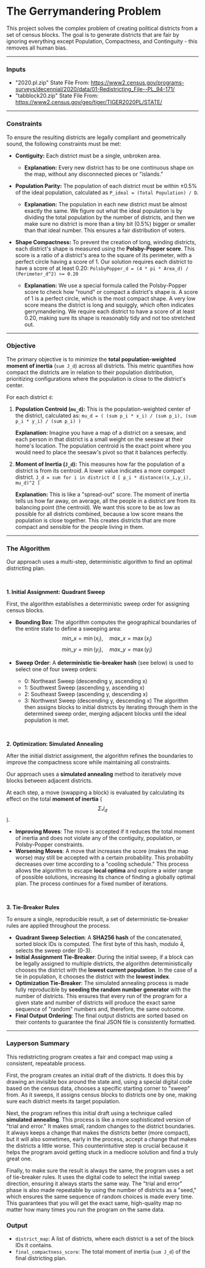 # The Gerrymandering Problem

This project solves the complex problem of creating political districts from a set of census blocks. The goal is to generate districts that are fair by ignoring everything except Population, Compactness, and Continguity - this removes all human bias.


---

### **Inputs**

* "2020.pl.zip" State File From: https://www2.census.gov/programs-surveys/decennial/2020/data/01-Redistricting_File--PL_94-171/
* "tabblock20.zip" State File From: https://www2.census.gov/geo/tiger/TIGER2020PL/STATE/

---

### **Constraints**

To ensure the resulting districts are legally compliant and geometrically sound, the following constraints must be met:

* **Contiguity:** Each district must be a single, unbroken area.
    * **Explanation:** Every new district has to be one continuous shape on the map, without any disconnected pieces or "islands."
    
* **Population Parity:** The population of each district must be within ±0.5% of the ideal population, calculated as `P_ideal = (Total Population) / D`.
    * **Explanation:** The population in each new district must be almost exactly the same. We figure out what the ideal population is by dividing the total population by the number of districts, and then we make sure no district is more than a tiny bit (0.5%) bigger or smaller than that ideal number. This ensures a fair distribution of voters.
      
* **Shape Compactness:** To prevent the creation of long, winding districts, each district's shape is measured using the **Polsby-Popper score**. This score is a ratio of a district's area to the square of its perimeter, with a perfect circle having a score of 1. Our solution requires each district to have a score of at least 0.20:
    `PolsbyPopper_d = (4 * pi * Area_d) / (Perimeter_d^2) >= 0.20`

    * **Explanation:** We use a special formula called the Polsby-Popper score to check how "round" or compact a district's shape is. A score of 1 is a perfect circle, which is the most compact shape. A very low score means the district is long and squiggly, which often indicates gerrymandering. We require each district to have a score of at least 0.20, making sure its shape is reasonably tidy and not too stretched out. 
---

### **Objective**

The primary objective is to minimize the **total population-weighted moment of inertia** (`sum J_d`) across all districts. This metric quantifies how compact the districts are in relation to their population distribution, prioritizing configurations where the population is close to the district's center.

For each district `d`:

1.  **Population Centroid (`mu_d`):** This is the population-weighted center of the district, calculated as:
    `mu_d = ( (sum p_i * x_i) / (sum p_i), (sum p_i * y_i) / (sum p_i) )`

    **Explanation:** Imagine you have a map of a district on a seesaw, and each person in that district is a small weight on the seesaw at their home's location. The population centroid is the exact point where you would need to place the seesaw's pivot so that it balances perfectly.
    
3.  **Moment of Inertia (`J_d`):** This measures how far the population of a district is from its centroid. A lower value indicates a more compact district.
    `J_d = sum for i in district d [ p_i * distance((x_i,y_i), mu_d)^2 ]`

     **Explanation:** This is like a "spread-out" score. The moment of inertia tells us how far away, on average, all the people in a district are from its balancing point (the centroid). We want this score to be as low as possible for all districts combined, because a low score means the population is close together. This creates districts that are more compact and sensible for the people living in them.
---

### **The Algorithm**

Our approach uses a multi-step, deterministic algorithm to find an optimal districting plan.

<br>

**1. Initial Assignment: Quadrant Sweep**

First, the algorithm establishes a deterministic sweep order for assigning census blocks.

* **Bounding Box**: The algorithm computes the geographical boundaries of the entire state to define a sweeping area:
    $$min\_x = \min(x_i), \quad max\_x = \max(x_i)$$
    $$min\_y = \min(y_i), \quad max\_y = \max(y_i)$$

* **Sweep Order**: A **deterministic tie-breaker hash** (see below) is used to select one of four sweep orders:
    * 0: Northeast Sweep (descending y, ascending x)
    * 1: Southwest Sweep (ascending y, ascending x)
    * 2: Southeast Sweep (ascending y, descending x)
    * 3: Northwest Sweep (descending y, descending x)
    The algorithm then assigns blocks to initial districts by iterating through them in the determined sweep order, merging adjacent blocks until the ideal population is met.

<br>

**2. Optimization: Simulated Annealing**

After the initial district assignment, the algorithm refines the boundaries to improve the compactness score while maintaining all constraints.

Our approach uses a **simulated annealing** method to iteratively move blocks between adjacent districts.

At each step, a move (swapping a block) is evaluated by calculating its effect on the total **moment of inertia** ($$\Sigma J_d$$).

* **Improving Moves**: The move is accepted if it reduces the total moment of inertia and does not violate any of the contiguity, population, or Polsby-Popper constraints.
* **Worsening Moves**: A move that increases the score (makes the map worse) may still be accepted with a certain probability. This probability decreases over time according to a "cooling schedule."  This process allows the algorithm to escape **local optima** and explore a wider range of possible solutions, increasing its chance of finding a globally optimal plan. The process continues for a fixed number of iterations.

<br>

**3. Tie-Breaker Rules**

To ensure a single, reproducible result, a set of deterministic tie-breaker rules are applied throughout the process.

* **Quadrant Sweep Selection**: A **SHA256 hash** of the concatenated, sorted block IDs is computed. The first byte of this hash, modulo 4, selects the sweep order (0-3).
* **Initial Assignment Tie-Breaker**: During the initial sweep, if a block can be legally assigned to multiple districts, the algorithm deterministically chooses the district with the **lowest current population**. In the case of a tie in population, it chooses the district with the **lowest index**.
* **Optimization Tie-Breaker**: The simulated annealing process is made fully reproducible by **seeding the random number generator** with the number of districts. This ensures that every run of the program for a given state and number of districts will produce the exact same sequence of "random" numbers and, therefore, the same outcome.
* **Final Output Ordering**: The final output districts are sorted based on their contents to guarantee the final JSON file is consistently formatted.

***

### Layperson Summary

This redistricting program creates a fair and compact map using a consistent, repeatable process.

First, the program creates an initial draft of the districts. It does this by drawing an invisible box around the state and, using a special digital code based on the census data, chooses a specific starting corner to "sweep" from. As it sweeps, it assigns census blocks to districts one by one, making sure each district meets its target population.

Next, the program refines this initial draft using a technique called **simulated annealing**. This process is like a more sophisticated version of "trial and error." It makes small, random changes to the district boundaries. It always keeps a change that makes the districts better (more compact), but it will also sometimes, early in the process, accept a change that makes the districts a little worse. This counterintuitive step is crucial because it helps the program avoid getting stuck in a mediocre solution and find a truly great one.

Finally, to make sure the result is always the same, the program uses a set of tie-breaker rules. It uses the digital code to select the initial sweep direction, ensuring it always starts the same way. The "trial and error" phase is also made repeatable by using the number of districts as a "seed," which ensures the same sequence of random choices is made every time. This guarantees that you will get the exact same, high-quality map no matter how many times you run the program on the same data.

### **Output**

* `district_map`: A list of districts, where each district is a set of the block IDs it contains.
* `final_compactness_score`: The total moment of inertia (`sum J_d`) of the final districting plan.


